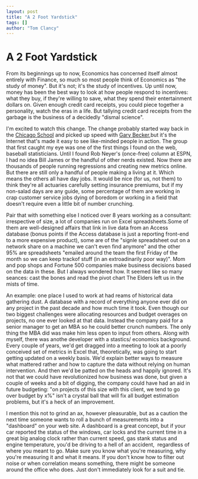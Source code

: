 ```yaml
---
layout: post
title: "A 2 Foot Yardstick"
tags: []
author: "Tom Clancy"
---
```


# A 2 Foot Yardstick

From its beginnings up to now, Economics has concerned itself almost entirely with Finance, so much so most people think of Economics as "the study of money". But it's not; it's the study of incentives. Up until now, money has been the best way to look at how people respond to incentives: what they buy, if they're willing to save, what they spend their entertainment dollars on. Given enough credit card receipts, you could piece together a personality, watch the eras in a life. But tallying credit card receipts from the garbage is the business of a decidedly "dismal science".

I'm excited to watch this change. The change probably started way back in the <a href="http://en.wikipedia.org/wiki/Chicago_school_(economics)" target="_blank">Chicago School</a> and picked up speed with <a href="http://en.wikipedia.org/wiki/Gary_Becker" target="_blank">Gary Becker</a>,but it's the Internet that's made it easy to see like-minded people in action. The group that first caught my eye was one of the first things I found on the web, baseball statisticians. Until I found Rob Neyer's (once-free) column at ESPN, I had no idea Bill James or the handful of other nerds existed. Now there are thousands of people running regressions and creating new metrics online. But there are still only a handful of people making a living at it. Which means the others all have day jobs. It would be nice (for us, not them) to think they're all actuaries carefully setting insurance premiums, but if my non-salad days are any guide, some percentage of them are working in crap customer service jobs dying of boredom or working in a field that doesn't require even a little bit of number crunching.

Pair that with something else I noticed over 8 years working as a consultant: irrespective of size, a lot of companies run on Excel spreadsheets.Some of them are well-designed affairs that link in live data from an Access database (bonus points if the Access database is just a reporting front-end to a more expensive product), some are of the "signle spreadsheet out on a network share on a machine we can't even find anymore" and the other 95% are spreadsheets "emailed around the team the first Friday of the month so we can keep trackof stuff (in an extroadinarily poor way)". Mom and pop shops and Fortune 500 companies make business decisions based on the data in these. But I always wondered how. It seemed like so many seances: cast the bones and read the pivot chart The Elders left us in the mists of time.

An example: one place I used to work at had reams of historical data gathering dust. A database with a record of everything anyone ever did on any project in the past decade and how much time it took. Even though our two biggest challenges were allocating resources and budget overages on projects, no one ever looked at that data. Instead the company paid for a senior manager to get an MBA so he could better crunch numbers. The only thing the MBA did was make him less open to input from others. Along with myself, there was anothe developer with a stastics/ economics background. Every couple of years, we'd get dragged into a meeting to look at a poorly conceived set of metrics in Excel that, theoretically, was going to start getting updated on a weekly basis. We'd explain better ways to measure what mattered rather and how to capture the data without relying on human intervention. And then we'd be patted on the heads and happily ignored. It's not that we could have revolutionized how business was done, but given a couple of weeks and a bit of digging, the company could have had an aid in future budgeting: "on projects of this size with this client, we tend to go over budget by x%" isn't a crystal ball that will fix all budget estimation problems, but it's a heck of an improvement.

I mention this not to grind an ax, however pleasurable, but as a caution the next time someone wants to roll a bunch of measurements into a "dashboard" on your web site. A dashboard is a great concept, but if your car reported the status of the windows, car locks and the current time in a great big analog clock rather than current speed, gas stank status and engine temperature, you'd be driving to a hell of an accident,  regardless of where you meant to go. Make sure you know what you're measuring, why you're measuring it and what it means. If you don't know how to filter out noise or when correlation means something, there might be someone around the office who does. Just don't immediately look for a suit and tie.
